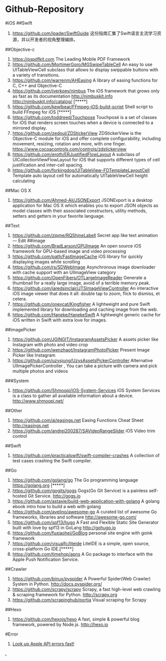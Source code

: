 # Github-Repository
#iOS
##Swift
1. <https://github.com/ipader/SwiftGuide> 这份指南汇集了Swift语言主流学习资源，并以开发者的视角整理编排。

##Objective-c
1. <https://pspdfkit.com> The Leading Mobile PDF Framework
2. <https://github.com/MortimerGoro/MGSwipeTableCell> An easy to use UITableViewCell subclass that allows to display swippable buttons with a variety of transitions.
3. <https://github.com/warrenm/AHEasing> A library of easing functions for C, C++ and Objective-C
4. <https://github.com/jverkoey/nimbus> The iOS framework that grows only as fast as its documentation 
<http://nimbuskit.info> <http://nimbuskit.info/catalog/> [*****]
5. <https://github.com/kewlbear/FFmpeg-iOS-build-script> Shell script to build FFmpeg for iOS [*****]
6. <https://github.com/toddreed/Touchpose> Touchposé is a set of classes for iOS that renders screen touches when a device is connected to a mirrored display.
7. <https://github.com/zedoul/ZDStickerView> ZDStickerView is the Objective-C module for iOS and offer complete configurability, including movement, resizing, rotation and more, with one finger. 
https://www.cocoacontrols.com/controls/zdstickerview
8. <https://github.com/eroth/ERJustifiedFlowLayout> A subclass of UICollectionViewFlowLayout for iOS that supports different types of cell justification and inter-cell spacing.
9. <https://github.com/forkingdog/UITableView-FDTemplateLayoutCell> Template auto layout cell for automatically UITableViewCell height calculating

##Mac OS X 
1. <https://github.com/Ahmed-Ali/JSONExport> JSONExport is a desktop application for Mac OS X which enables you to export JSON objects as model classes with their associated constructors, utility methods, setters and getters in your favorite language.

##Text
1. <https://github.com/zipme/RQShineLabell> Secret app like text animation — Edit
##image
1. <https://github.com/BradLarson/GPUImage> An open source iOS framework for GPU-based image and video processing
2. <https://github.com/path/FastImageCache> iOS library for quickly displaying images while scrolling
3. <https://github.com/rs/SDWebImage> Asynchronous image downloader with cache support with an UIImageView category
4. <https://github.com/OpenFibers/OTLargeImageReader> Generate a thumbnail for a really large image, avoid of a terrible memory peak.
5. <https://github.com/jaredsinclair/JTSImageViewController> An interactive iOS image viewer that does it all: double tap to zoom, flick to dismiss, et cetera.
6. <https://github.com/onevcat/Kingfisher> A lightweight and pure Swift implemented library for downloading and caching image from the web.
7. <https://github.com/Haneke/HanekeSwift> A lightweight generic cache for iOS written in Swift with extra love for images.

##imagePicker
1. <https://github.com/JGINGIT/InstagramAssetsPicker> A assets picker like Instagram with photo and video crop
2. <https://github.com/wenzhaot/InstagramPhotoPicker> Present Image Picker like Instagram
3. <https://github.com/uzysjung/UzysAssetsPickerController> Alternative UIImagePickerController , You can take a picture with camera and pick multiple photos and videos


###System
1. <https://github.com/Shmoopi/iOS-System-Services> iOS System Services is a class to gather all available information about a device. 
<http://www.shmoopi.net/>

##Other
1. <https://github.com/ai/easings.net> Easing Functions Cheat Sheet 
<http://easings.net>
2. <https://github.com/andrei200287/SAVideoRangeSlider> iOS Video trim control 

##Swift
1. <https://github.com/practicalswift/swift-compiler-crashes> A collection of test cases crashing the Swift compiler.

##Go
1. <https://github.com/golang/go> The Go programming language <https://golang.org>  [*****]
2. <https://github.com/gogits/gogs> Gogs(Go Git Service) is a painless self-hosted Git Service. <http://gogs.io>
3. <https://github.com/astaxie/build-web-application-with-golang> A golang ebook intro how to build a web with golang
4. <https://github.com/avelino/awesome-go> A curated list of awesome Go frameworks, libraries and software <http://awesome-go.com/>
5. <https://github.com/spf13/hugo> A Fast and Flexible Static Site Generator built with love by spf13 in GoLang 
<http://gohugo.io>
6. <https://github.com/fuxiaohei/GoBlog> personal site engine with goink framework  
7. <https://github.com/visualfc/liteide> LiteIDE is a simple, open source, cross-platform Go IDE.[*****]
8. <https://github.com/timehop/apns> A Go package to interface with the Apple Push Notification Service.

##Crawler
1. <https://github.com/binux/pyspider> A Powerful Spider(Web Crawler) System in Python. 
<http://docs.pyspider.org/>
2. <https://github.com/scrapy/scrapy> Scrapy, a fast high-level web crawling & scraping framework for Python. 
<http://scrapy.org>
3. <https://github.com/scrapinghub/portia> Visual scraping for Scrapy

##Hexo
1. <https://github.com/hexojs/hexo> A fast, simple & powerful blog framework, powered by Node.js. 
<http://hexo.io>

#Error
1. [Look up Apple API errors fast!](http://www.osstatus.com/search/results?platform=all&framework=all&search=-12710)

[.](https://www.ejabberd.im)
